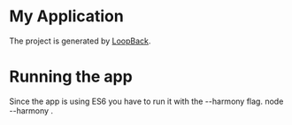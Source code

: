 # My Application

The project is generated by [LoopBack](http://loopback.io).

# Running the app
Since the app is using ES6 you have to run it with the --harmony flag. node --harmony .
